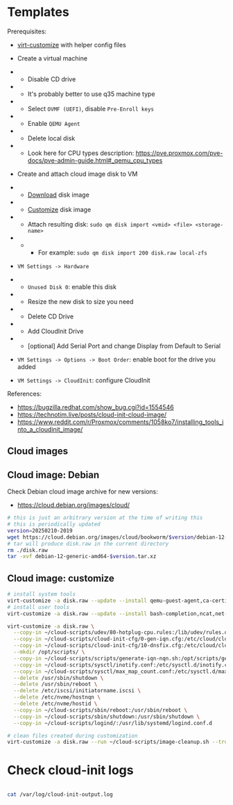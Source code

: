 
# Templates

Prerequisites:
- [virt-customize](./virt-customize.md) with helper config files

- Create a virtual machine
- - Disable CD drive
- - It's probably better to use q35 machine type
- - Select `OVMF (UEFI)`, disable `Pre-Enroll keys`
- - Enable `QEMU Agent`
- - Delete local disk
- - Look here for CPU types description: https://pve.proxmox.com/pve-docs/pve-admin-guide.html#_qemu_cpu_types
- Create and attach cloud image disk to VM
- - [Download](#cloud-images) disk image
- - [Customize](#cloud-image-customize) disk image
- - Attach resulting disk: `sudo qm disk import <vmid> <file> <storage-name>`
- - - For example: `sudo qm disk import 200 disk.raw local-zfs`
- `VM Settings -> Hardware`
- - `Unused Disk 0`: enable this disk
- - Resize the new disk to size you need
- - Delete CD Drive
- - Add CloudInit Drive
- - [optional] Add Serial Port and change Display from Default to Serial
- `VM Settings -> Options -> Boot Order`: enable boot for the drive you added
- `VM Settings -> CloudInit`: configure CloudInit

References:
- https://bugzilla.redhat.com/show_bug.cgi?id=1554546
- https://technotim.live/posts/cloud-init-cloud-image/
- https://www.reddit.com/r/Proxmox/comments/1058ko7/installing_tools_into_a_cloudinit_image/

## Cloud images

## Cloud image: Debian

Check Debian cloud image archive for new versions:
- https://cloud.debian.org/images/cloud/

```bash
# this is just an arbitrary version at the time of writing this
# this is periodically updated
version=20250210-2019
wget https://cloud.debian.org/images/cloud/bookworm/$version/debian-12-generic-amd64-$version.tar.xz
# tar will produce disk.raw in the current directory
rm ./disk.raw
tar -xvf debian-12-generic-amd64-$version.tar.xz
```

## Cloud image: customize

```bash
# install system tools
virt-customize -a disk.raw --update --install qemu-guest-agent,ca-certificates,apt-transport-https,gnupg,lsb-release,open-iscsi,nfs-common,cachefilesd,samba,nvme-cli
# install user tools
virt-customize -a disk.raw --update --install bash-completion,ncat,net-tools,iperf3,fio,curl,htop,dnsutils,iotop,sysstat,git,make

virt-customize -a disk.raw \
  --copy-in ~/cloud-scripts/udev/80-hotplug-cpu.rules:/lib/udev/rules.d/80-hotplug-cpu.rules \
  --copy-in ~/cloud-scripts/cloud-init-cfg/0-gen-iqn.cfg:/etc/cloud/cloud.cfg.d/0-gen-iqn.cfg \
  --copy-in ~/cloud-scripts/cloud-init-cfg/10-dnsfix.cfg:/etc/cloud/cloud.cfg.d/10-dnsfix.cfg \
  --mkdir /opt/scripts/ \
  --copy-in ~/cloud-scripts/scripts/generate-iqn-nqn.sh:/opt/scripts/generate-iqn-nqn.sh \
  --copy-in ~/cloud-scripts/sysctl/inotify.conf:/etc/sysctl.d/inotify.conf \
  --copy-in ~/cloud-scripts/sysctl/max_map_count.conf:/etc/sysctl.d/max_map_count.conf \
  --delete /usr/sbin/shutdown \
  --delete /usr/sbin/reboot \
  --delete /etc/iscsi/initiatorname.iscsi \
  --delete /etc/nvme/hostnqn \
  --delete /etc/nvme/hostid \
  --copy-in ~/cloud-scripts/sbin/reboot:/usr/sbin/reboot \
  --copy-in ~/cloud-scripts/sbin/shutdown:/usr/sbin/shutdown \
  --copy-in ~/cloud-scripts/logind/:/usr/lib/systemd/logind.conf.d

# clean files created during customization
virt-customize -a disk.raw --run ~/cloud-scripts/image-cleanup.sh --truncate /etc/hostname --truncate /etc/machine-id

```

# Check cloud-init logs

```bash

cat /var/log/cloud-init-output.log

```
